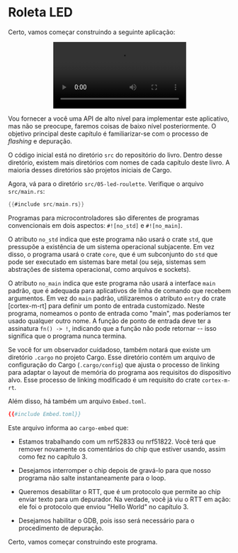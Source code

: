 <!-- # LED roulette -->

# Roleta LED

<!-- Alright, let's start by building the following application: -->

Certo, vamos começar construindo a seguinte aplicação:

<p align="center">
<video src="../assets/roulette_fast.mp4" loop autoplay>
</p>

<!-- I'm going to give you a high level API to implement this app but don't worry
we'll do low level stuff later on. The main goal of this chapter is to get
familiar with the _flashing_ and debugging process. -->

Vou fornecer a você uma API de alto nível para implementar este aplicativo, mas
não se preocupe, faremos coisas de baixo nível posteriormente. O objetivo
principal deste capítulo é familiarizar-se com o processo de _flashing_ e
depuração.

<!-- The starter code is in the `src` directory of the book repository. Inside that
directory there are more directories named after each chapter of this book. Most
of those directories are starter Cargo projects. -->

O código inicial está no diretório `src` do repositório do livro. Dentro desse
diretório, existem mais diretórios com nomes de cada capítulo deste livro. A
maioria desses diretórios são projetos iniciais de Cargo.

<!-- Now, jump into the `src/05-led-roulette` directory. Check the `src/main.rs`
file: -->

Agora, vá para o diretório `src/05-led-roulette`. Verifique o arquivo
`src/main.rs`:

```rust
{{#include src/main.rs}}
```

<!-- Microcontroller programs are different from standard programs in two aspects:
`#![no_std]` and `#![no_main]`. -->

Programas para microcontroladores são diferentes de programas convencionais em
dois aspectos: `#![no_std]` e `#![no_main]`.

<!-- The `no_std` attribute says that this program won't use the `std` crate, which
assumes an underlying OS; the program will instead use the `core` crate, a
subset of `std` that can run on bare metal systems (i.e., systems without OS
abstractions like files and sockets). -->

O atributo `no_std` indica que este programa não usará o crate `std`, que
pressupõe a existência de um sistema operacional subjacente. Em vez disso, o
programa usará o crate `core`, que é um subconjunto do `std` que pode ser
executado em sistemas bare metal (ou seja, sistemas sem abstrações de sistema
operacional, como arquivos e sockets).

<!-- The `no_main` attribute says that this program won't use the standard `main`
interface, which is tailored for command line applications that receive
arguments. Instead of the standard `main` we'll use the `entry` attribute from
the [`cortex-m-rt`] crate to define a custom entry point. In this program we
have named the entry point "main", but any other name could have been used. The
entry point function must have signature `fn() -> !`; this type indicates that
the function can't return -- this means that the program never terminates. -->

O atributo `no_main` indica que este programa não usará a interface `main`
padrão, que é adequada para aplicativos de linha de comando que recebem
argumentos. Em vez do `main` padrão, utilizaremos o atributo `entry` do crate
[cortex-m-rt] para definir um ponto de entrada customizado. Neste programa,
nomeamos o ponto de entrada como "main", mas poderíamos ter usado qualquer outro
nome. A função de ponto de entrada deve ter a assinatura `fn() -> !`, indicando
que a função não pode retornar -- isso significa que o programa nunca termina.

[`cortex-m-rt`]: https://crates.io/crates/cortex-m-rt

<!-- If you are a careful observer, you'll also notice there is a `.cargo` directory
in the Cargo project as well. This directory contains a Cargo configuration file
(`.cargo/config`) that tweaks the linking process to tailor the memory layout of
the program to the requirements of the target device. This modified linking
process is a requirement of the `cortex-m-rt` crate. -->

Se você for um observador cuidadoso, também notará que existe um diretório
`.cargo` no projeto Cargo. Esse diretório contém um arquivo de configuração do
Cargo (`.cargo/config`) que ajusta o processo de linking para adaptar o layout
de memória do programa aos requisitos do dispositivo alvo. Esse processo de
linking modificado é um requisito do crate `cortex-m-rt`.

<!-- Furthermore, there is also an `Embed.toml` file -->

Além disso, há também um arquivo `Embed.toml`.

```toml
{{#include Embed.toml}}
```

<!-- This file tells `cargo-embed` that: -->

Este arquivo informa ao `cargo-embed` que:

<!-- - we are working with either a nrf52833 or nrf51822, you will again have to
  remove the comments from the chip you are using, just like you did in
  chapter 3. -->

- Estamos trabalhando com um nrf52833 ou nrf51822. Você terá que remover
  novamente os comentários do chip que estiver usando, assim como fez no
  capítulo 3.

<!-- - we want to halt the chip after we flashed it so our program does not instantly
  jump to the loop -->

- Desejamos interromper o chip depois de gravá-lo para que nosso programa não
  salte instantaneamente para o loop.

<!-- - we want to disable RTT, RTT being a protocol that allows the chip to send text
  to a debugger. You have in fact already seen RTT in action, it was the
  protocol that sent "Hello World" in chapter 3. -->

- Queremos desabilitar o RTT, que é um protocolo que permite ao chip enviar
  texto para um depurador. Na verdade, você já viu o RTT em ação: ele foi o
  protocolo que enviou "Hello World" no capítulo 3.

<!-- - we want to enable GDB, this will be required for the debugging procedure -->

- Desejamos habilitar o GDB, pois isso será necessário para o procedimento de
  depuração.

<!-- Alright, let's start by building this program. -->

Certo, vamos começar construindo este programa.
